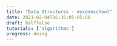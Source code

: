 ```yaml
---
title: "Data Structures - mycodeschool"
date: 2021-02-04T16:36:05-05:00
draft: halffalse
tutorials: ['algorithms']
progress: doing
---
```


